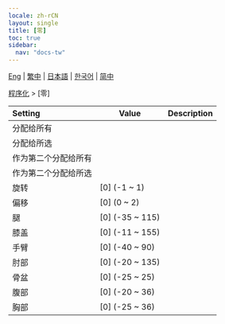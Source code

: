 ```yaml
---
locale: zh-rCN
layout: single
title: [零]
toc: true
sidebar:
  nav: "docs-tw"
---
```

[Eng](/dancexr/menu/2025.4/motion/zero) | [繁中](/tw/dancexr/menu/2025.4/motion/zero) | [日本語](/jp/dancexr/menu/2025.4/motion/zero) | [한국어](/kr/dancexr/menu/2025.4/motion/zero) | [简中](/zh/dancexr/menu/2025.4/motion/zero)

[程序化](../menu#程序化) > [零]



| Setting | Value | Description |
| :--- | --- | :--- |
| 分配给所有 || 
| 分配给所选 || 
| 作为第二个分配给所有 || 
| 作为第二个分配给所选 || 
| 旋转 | [0] (-1 ~ 1) | 
| 偏移 | [0] (0 ~ 2) | 
| 腿 | [0] (-35 ~ 115) | 
| 膝盖 | [0] (-11 ~ 155) | 
| 手臂 | [0] (-40 ~ 90) | 
| 肘部 | [0] (-20 ~ 135) | 
| 骨盆 | [0] (-25 ~ 25) | 
| 腹部 | [0] (-20 ~ 36) | 
| 胸部 | [0] (-25 ~ 36) | 
